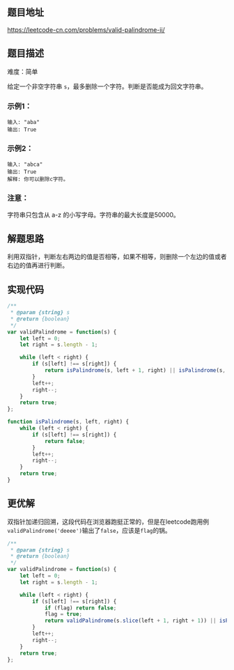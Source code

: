 ## 题目地址

https://leetcode-cn.com/problems/valid-palindrome-ii/

## 题目描述

难度：简单

给定一个非空字符串 `s`，最多删除一个字符。判断是否能成为回文字符串。

### 示例1：

```
输入: "aba"
输出: True
```

### 示例2：

```
输入: "abca"
输出: True
解释: 你可以删除c字符。
```

### 注意：

字符串只包含从 a-z 的小写字母。字符串的最大长度是50000。

## 解题思路

利用双指针，判断左右两边的值是否相等，如果不相等，则删除一个左边的值或者右边的值再进行判断。

## 实现代码

```js
/**
 * @param {string} s
 * @return {boolean}
 */
var validPalindrome = function(s) {
    let left = 0; 
    let right = s.length - 1;

    while (left < right) {
        if (s[left] !== s[right]) {
            return isPalindrome(s, left + 1, right) || isPalindrome(s, left, right - 1);
        }
        left++;
        right--;
    }
    return true;
};

function isPalindrome(s, left, right) {
    while (left < right) {
        if (s[left] !== s[right]) {
            return false;
        }
        left++;
        right--;
    }
    return true;
}
```

## 更优解

双指针加递归回溯，这段代码在浏览器跑挺正常的，但是在leetcode跑用例`validPalindrome('deeee')`输出了`false`，应该是`flag`的锅。

```js
/**
 * @param {string} s
 * @return {boolean}
 */
var validPalindrome = function(s) {
    let left = 0; 
    let right = s.length - 1;

    while (left < right) {
        if (s[left] !== s[right]) {
            if (flag) return false;
            flag = true;
            return validPalindrome(s.slice(left + 1, right + 1)) || isPalindrome(s, left, right);
        }
        left++;
        right--;
    }
    return true;
};
```

